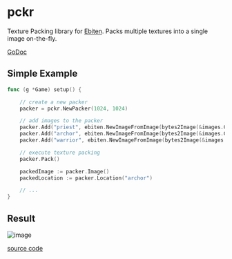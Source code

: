 # pckr

Texture Packing library for [Ebiten](https://ebiten.org/). Packs multiple textures into a single image on-the-fly.

[GoDoc](https://pkg.go.dev/github.com/miyahoyo/pckr)

## Simple Example
```go
func (g *Game) setup() {

	// create a new packer
	packer = pckr.NewPacker(1024, 1024)

	// add images to the packer
	packer.Add("priest", ebiten.NewImageFromImage(bytes2Image(&images.CHARACTER_HERO_PRIEST)), 0, 0, 600, 300)
	packer.Add("archor", ebiten.NewImageFromImage(bytes2Image(&images.CHARACTER_HERO_ARCHOR)), 0, 0, 600, 300)
	packer.Add("warrior", ebiten.NewImageFromImage(bytes2Image(&images.CHARACTER_HERO_WARRIOR)), 0, 0, 600, 300)

	// execute texture packing
	packer.Pack()

	packedImage := packer.Image()
	packedLocation := packer.Location("archor")

	// ...
}
```

## Result
![image](https://user-images.githubusercontent.com/1475839/137572019-5fd22d59-fb26-412d-b92c-856a894d3f53.png)


[source code](https://github.com/miyahoyo/pckr/blob/master/examples/packing/main.go)
